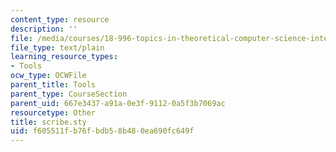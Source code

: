 ```yaml
---
content_type: resource
description: ''
file: /media/courses/18-996-topics-in-theoretical-computer-science-internet-research-problems-spring-2002/f605511fb76fbdb58b480ea690fc649f_scribe.sty
file_type: text/plain
learning_resource_types:
- Tools
ocw_type: OCWFile
parent_title: Tools
parent_type: CourseSection
parent_uid: 667e3437-a91a-0e3f-9112-0a5f3b7069ac
resourcetype: Other
title: scribe.sty
uid: f605511f-b76f-bdb5-8b48-0ea690fc649f
---
```

